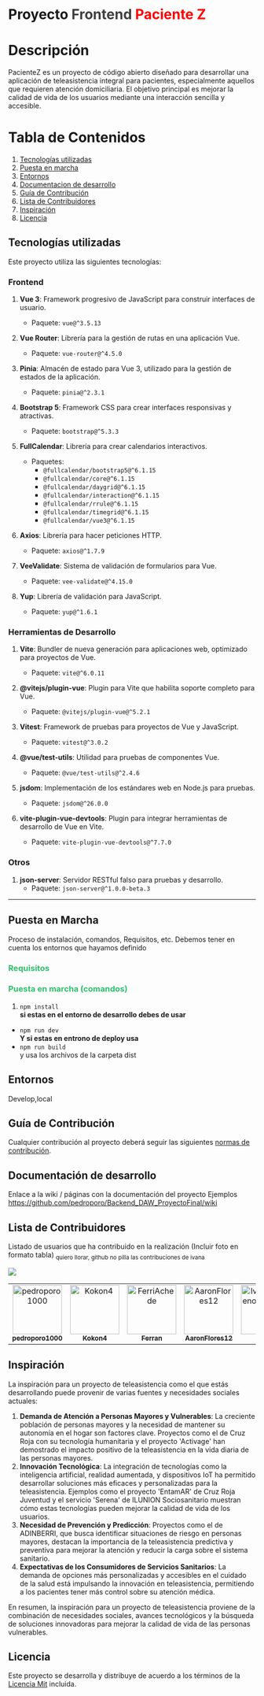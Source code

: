 # Proyecto <font color="#3f3f3f">Frontend</font> <font color="#ff0000">Paciente Z</font>

# Descripción
PacienteZ es un proyecto de código abierto diseñado para desarrollar una aplicación de teleasistencia integral para pacientes, especialmente aquellos que requieren atención domiciliaria. El objetivo principal es mejorar la calidad de vida de los usuarios mediante una interacción sencilla y accesible.

# Tabla de Contenidos
1. [Tecnologías utilizadas](#built-with)
2. [Puesta en marcha](#puesta-en-marcha)
3. [Entornos](#entornos)
4. [Documentacion de desarrollo](#documentacion)
5. [Guía de Contribución](#guía-de-contribución)
6. [Lista de Contribuidores](#lista-de-contribuidores)
7. [Inspiración](#inspiración)
8. [Licencia](#licencia)
## Tecnologías utilizadas

Este proyecto utiliza las siguientes tecnologías:

### Frontend
1. **Vue 3**: Framework progresivo de JavaScript para construir interfaces de usuario.
   - Paquete: `vue@^3.5.13`

2. **Vue Router**: Librería para la gestión de rutas en una aplicación Vue.
   - Paquete: `vue-router@^4.5.0`

3. **Pinia**: Almacén de estado para Vue 3, utilizado para la gestión de estados de la aplicación.
   - Paquete: `pinia@^2.3.1`

4. **Bootstrap 5**: Framework CSS para crear interfaces responsivas y atractivas.
   - Paquete: `bootstrap@^5.3.3`

5. **FullCalendar**: Librería para crear calendarios interactivos.
   - Paquetes:
     - `@fullcalendar/bootstrap5@^6.1.15`
     - `@fullcalendar/core@^6.1.15`
     - `@fullcalendar/daygrid@^6.1.15`
     - `@fullcalendar/interaction@^6.1.15`
     - `@fullcalendar/rrule@^6.1.15`
     - `@fullcalendar/timegrid@^6.1.15`
     - `@fullcalendar/vue3@^6.1.15`

6. **Axios**: Librería para hacer peticiones HTTP.
   - Paquete: `axios@^1.7.9`

7. **VeeValidate**: Sistema de validación de formularios para Vue.
   - Paquete: `vee-validate@^4.15.0`

8. **Yup**: Librería de validación para JavaScript.
   - Paquete: `yup@^1.6.1`

### Herramientas de Desarrollo
1. **Vite**: Bundler de nueva generación para aplicaciones web, optimizado para proyectos de Vue.
   - Paquete: `vite@^6.0.11`

2. **@vitejs/plugin-vue**: Plugin para Vite que habilita soporte completo para Vue.
   - Paquete: `@vitejs/plugin-vue@^5.2.1`

3. **Vitest**: Framework de pruebas para proyectos de Vue y JavaScript.
   - Paquete: `vitest@^3.0.2`

4. **@vue/test-utils**: Utilidad para pruebas de componentes Vue.
   - Paquete: `@vue/test-utils@^2.4.6`

5. **jsdom**: Implementación de los estándares web en Node.js para pruebas.
   - Paquete: `jsdom@^26.0.0`

6. **vite-plugin-vue-devtools**: Plugin para integrar herramientas de desarrollo de Vue en Vite.
   - Paquete: `vite-plugin-vue-devtools@^7.7.0`

### Otros
1. **json-server**: Servidor RESTful falso para pruebas y desarrollo.
   - Paquete: `json-server@^1.0.0-beta.3`

---
## Puesta en Marcha
Proceso de instalación, comandos, Requisitos, etc. Debemos tener en cuenta los entornos que hayamos definido

### <font color="#2DC26B">Requisitos</font>

### <font color="#2DC26B">Puesta en marcha (comandos)</font>
1. `npm install` <br>
**si estas en el entorno de desarrollo debes de usar**
-  `npm run dev`<br>
**Y si estas en entrono de deploy usa**
- `npm run build` <br>
y usa los archivos de la carpeta dist
## Entornos
Develop,local
## Guía de Contribución 
Cualquier contribución al proyecto deberá seguir las siguientes [normas de contribución](CONTRIBUTING.md).
## Documentación de desarrollo
Enlace a la wiki / páginas con la documentación del proyecto
Ejemplos https://github.com/pedroporo/Backend_DAW_ProyectoFinal/wiki

## Lista de Contribuidores
Listado de usuarios que ha contribuido en la realización (Incluir foto en formato tabla)
<sub>quiero llorar, github no pilla las contribuciones de ivana</sub>

<a href="https://github.com/pedroporo/Frontend_DAW_ProyectoFinal/graphs/contributors">
  <img src="https://contrib.rocks/image?repo=pedroporo/Frontend_DAW_ProyectoFinal" />
</a>
<table>
  <tbody>
    <tr>
      <td align="center" valign="top" width="14.28%"><a href="https://github.com/pedroporo"><img src="https://avatars.githubusercontent.com/u/64787177?v=4?s=100" width="100px;" alt="pedroporo1000"/><br /><sub><b>pedroporo1000</b></sub></a><br /></td>
    <td align="center" valign="top" width="14.28%"><a href="https://github.com/Kokon4"><img src="https://avatars.githubusercontent.com/u/91149924?v=4?s=100" width="100px;" alt="Kokon4"/><br /><sub><b>Kokon4</b></sub></a><br /></td>
    <td align="center" valign="top" width="14.28%"><a href="https://github.com/FerriAchede"><img src="https://avatars.githubusercontent.com/u/152427942?v=4?s=100" width="100px;" alt="FerriAchede"/><br /><sub><b>Ferran</b></sub></a><br /></td>
    <td align="center" valign="top" width="14.28%"><a href="https://github.com/AaronFlores12"><img src="https://avatars.githubusercontent.com/u/150167366?v=4?s=100" width="100px;" alt="AaronFlores12"/><br /><sub><b>AaronFlores12</b></sub>
    <td align="center" valign="top" width="14.28%"><a href="https://github.com/IvanaPlamenovaMikinska"><img src="https://avatars.githubusercontent.com/u/118548766?v=4?s=100" width="100px;" alt="IvanaPlamenovaMikinska"/><br /><sub><b>Ivana</b></sub></a><br /></td>
    </tr>

  </tbody>
</table>

## Inspiración
La inspiración para un proyecto de teleasistencia como el que estás desarrollando puede provenir de varias fuentes y necesidades sociales actuales:

1. **Demanda de Atención a Personas Mayores y Vulnerables**: La creciente población de personas mayores y la necesidad de mantener su autonomía en el hogar son factores clave. Proyectos como el de Cruz Roja con su tecnología humanitaria y el proyecto 'Activage' han demostrado el impacto positivo de la teleasistencia en la vida diaria de las personas mayores.
2. **Innovación Tecnológica**: La integración de tecnologías como la inteligencia artificial, realidad aumentada, y dispositivos IoT ha permitido desarrollar soluciones más eficaces y personalizadas para la teleasistencia. Ejemplos como el proyecto 'EntamAR' de Cruz Roja Juventud y el servicio 'Serena' de ILUNION Sociosanitario muestran cómo estas tecnologías pueden mejorar la calidad de vida de los usuarios.
3. **Necesidad de Prevención y Predicción**: Proyectos como el de ADINBERRI, que busca identificar situaciones de riesgo en personas mayores, destacan la importancia de la teleasistencia predictiva y preventiva para mejorar la atención y reducir la carga sobre el sistema sanitario.
4. **Expectativas de los Consumidores de Servicios Sanitarios**: La demanda de opciones más personalizadas y accesibles en el cuidado de la salud está impulsando la innovación en teleasistencia, permitiendo a los pacientes tener más control sobre su atención médica.

En resumen, la inspiración para un proyecto de teleasistencia proviene de la combinación de necesidades sociales, avances tecnológicos y la búsqueda de soluciones innovadoras para mejorar la calidad de vida de las personas vulnerables.


## Licencia
Este proyecto se desarrolla y distribuye de acuerdo a los términos de la [Licencia Mit](LICENSE) incluida.
